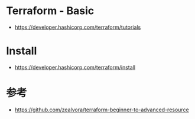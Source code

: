 # Terraform - Basic
- https://developer.hashicorp.com/terraform/tutorials
# Install
- https://developer.hashicorp.com/terraform/install
# 参考
- https://github.com/zealvora/terraform-beginner-to-advanced-resource
